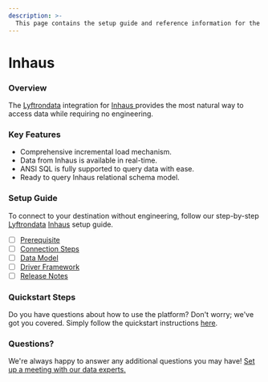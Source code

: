 ```yaml
---
description: >-
  This page contains the setup guide and reference information for the Inhaus source connector.
---
```


# Inhaus

### Overview

The [Lyftrondata](https://www.lyftrondata.com/) integration for [Inhaus](https://www.lyftrondata.com/integration/inhaus/)[ ](https://www.lyftrondata.com/integration/inhaus/)provides the most natural way to access data while requiring no engineering.

### Key Features

* Comprehensive incremental load mechanism.
* Data from Inhaus is available in real-time.&#x20;
* ANSI SQL is fully supported to query data with ease.
* Ready to query Inhaus relational schema model.

### Setup Guide

To connect to your destination without engineering, follow our step-by-step [Lyftrondata](https://www.lyftrondata.com/)  [Inhaus](https://www.lyftrondata.com/integration/inhaus/) setup guide.

* [ ] [Prerequisite](../../marketing-analytics/inhaus/prerequisite.md)
* [ ] [Connection Steps](../../marketing-analytics/inhaus/connection-steps.md)
* [ ] [Data Model](../../marketing-analytics/inhaus/data-model/)
* [ ] [Driver Framework](../../marketing-analytics/inhaus/driver-framework/)
* [ ] [Release Notes](../../marketing-analytics/inhaus/release-notes.md)

### Quickstart Steps

Do you have questions about how to use the platform? Don't worry; we've got you covered. Simply follow the quickstart instructions [here](../../../quickstart-steps.md).

### Questions? <a href="#questions" id="questions"></a>

We're always happy to answer any additional questions you may have! [Set up a meeting with our data experts.](https://www.lyftrondata.com/book-a-meeting/)

